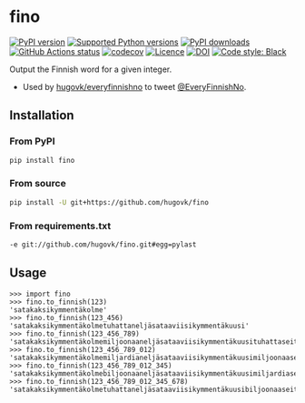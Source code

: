 # fino

[![PyPI version](https://img.shields.io/pypi/v/fino.svg?logo=pypi&logoColor=FFE873)](https://pypi.org/project/fino/)
[![Supported Python versions](https://img.shields.io/pypi/pyversions/fino.svg?logo=python&logoColor=FFE873)](https://pypi.org/project/fino/)
[![PyPI downloads](https://img.shields.io/pypi/dm/fino.svg)](https://pypistats.org/packages/fino)
[![GitHub Actions status](https://github.com/hugovk/fino/actions/workflows/test.yml/badge.svg)](https://github.com/hugovk/fino/actions/workflows/test.yml)
[![codecov](https://codecov.io/gh/hugovk/fino/branch/main/graph/badge.svg)](https://codecov.io/gh/hugovk/fino)
[![Licence](https://img.shields.io/github/license/hugovk/fino.svg)](LICENSE.txt)
[![DOI](https://zenodo.org/badge/24323566.svg)](https://zenodo.org/badge/latestdoi/24323566)
[![Code style: Black](https://img.shields.io/badge/code%20style-Black-000000.svg)](https://github.com/psf/black)

Output the Finnish word for a given integer.

- Used by [hugovk/everyfinnishno](https://github.com/hugovk/everyfinnishno) to tweet
  [@EveryFinnishNo](https://twitter.com/EveryFinnishNo).

## Installation

### From PyPI

```bash
pip install fino
```

### From source

```bash
pip install -U git+https://github.com/hugovk/fino
```

### From requirements.txt

```txt
-e git://github.com/hugovk/fino.git#egg=pylast
```

## Usage

```pycon
>>> import fino
>>> fino.to_finnish(123)
'satakaksikymmentäkolme'
>>> fino.to_finnish(123_456)
'satakaksikymmentäkolmetuhattaneljäsataaviisikymmentäkuusi'
>>> fino.to_finnish(123_456_789)
'satakaksikymmentäkolmemiljoonaaneljäsataaviisikymmentäkuusituhattaseitsemänsataakahdeksankymmentäyhdeksän'
>>> fino.to_finnish(123_456_789_012)
'satakaksikymmentäkolmemiljardianeljäsataaviisikymmentäkuusimiljoonaaseitsemänsataakahdeksankymmentäyhdeksäntuhattakaksitoista'
>>> fino.to_finnish(123_456_789_012_345)
'satakaksikymmentäkolmebiljoonaaneljäsataaviisikymmentäkuusimiljardiaseitsemänsataakahdeksankymmentäyhdeksänmiljoonaakaksitoistatuhattakolmesataaneljäkymmentäviisi'
>>> fino.to_finnish(123_456_789_012_345_678)
'satakaksikymmentäkolmetuhattaneljäsataaviisikymmentäkuusibiljoonaaseitsemänsataakahdeksankymmentäyhdeksänmiljardiakaksitoistamiljoonaakolmesataaneljäkymmentäviisituhattakuusisataaseitsemänkymmentäkahdeksan'
```
